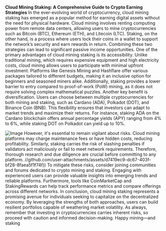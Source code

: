 **Cloud Mining Staking: A Comprehensive Guide to Crypto Earning Strategies**
In the ever-evolving world of cryptocurrency, cloud mining staking has emerged as a popular method for earning digital assets without the need for physical hardware. Cloud mining involves renting computing power from remote data centers, allowing users to mine cryptocurrencies such as Bitcoin (BTC), Ethereum (ETH), and Litecoin (LTC). Staking, on the other hand, is a process where users lock their coins in a wallet to support the network’s security and earn rewards in return. Combining these two strategies can lead to significant passive income opportunities.
One of the primary advantages of cloud mining staking is its accessibility. Unlike traditional mining, which requires expensive equipment and high electricity costs, cloud mining allows users to participate with minimal upfront investment. Platforms like Genesis Mining and Hashflare offer various packages tailored to different budgets, making it an inclusive option for beginners and seasoned miners alike. Additionally, staking provides a lower barrier to entry compared to proof-of-work (PoW) mining, as it does not require solving complex mathematical puzzles.
Another key benefit is diversification. Users can choose between multiple cryptocurrencies for both mining and staking, such as Cardano (ADA), Polkadot (DOT), and Binance Coin (BNB). This flexibility ensures that investors can adapt to market trends and maximize their returns. For instance, staking ADA on the Cardano blockchain offers annual percentage yields (APY) ranging from 4% to 6%, while staking DOT on Polkadot can yield up to 10%.

![Image](https://github.com/user-attachments/assets/4a25d116-2220-4385-b08e-f287af8fcbc4)
However, it's essential to remain vigilant about risks. Cloud mining platforms may charge maintenance fees or have hidden costs, reducing profitability. Similarly, staking carries the risk of slashing penalties if validators act maliciously or fail to meet network requirements. Therefore, thorough research and due diligence are crucial before committing to any platform.
 //github.com/user-attachments/assets/d7419ec9-dc67-403f-bf28-8faea5f1f74f))
To mitigate these risks, consider joining communities and forums dedicated to crypto mining and staking. Engaging with experienced users can provide valuable insights into emerging trends and reliable platforms. Furthermore, tools like CoinMarketCap and StakingRewards can help track performance metrics and compare offerings across different networks.
In conclusion, cloud mining staking represents a promising avenue for individuals seeking to capitalize on the decentralized economy. By leveraging the strengths of both approaches, users can build resilient portfolios capable of weathering market volatility. As always, remember that investing in cryptocurrencies carries inherent risks, so proceed with caution and informed decision-making. Happy mining—and staking
